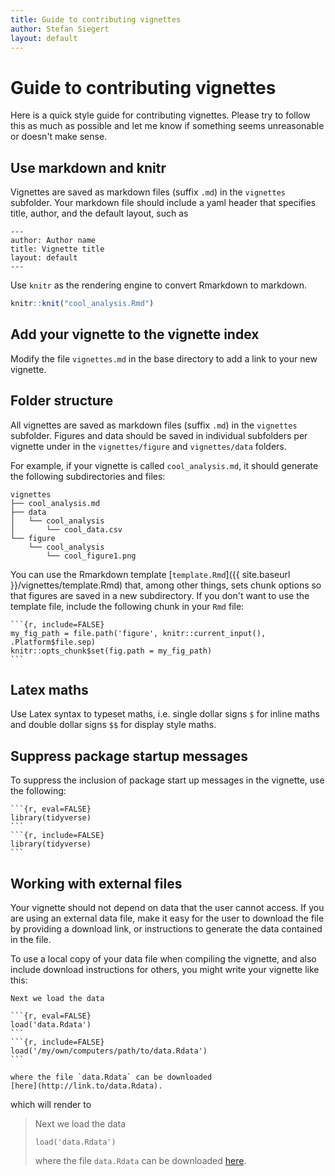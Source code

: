 ```yaml
---
title: Guide to contributing vignettes
author: Stefan Siegert
layout: default
---
```


# Guide to contributing vignettes

Here is a quick style guide for contributing vignettes. Please try to follow
this as much as possible and let me know if something seems unreasonable or
doesn't make sense.


## Use markdown and knitr

Vignettes are saved as markdown files (suffix `.md`) in the `vignettes`
subfolder. Your markdown file should include a yaml header that specifies
title, author, and the default layout, such as

```
---
author: Author name
title: Vignette title
layout: default
---
```


Use `knitr` as the rendering engine to convert Rmarkdown to
markdown. 

```r
knitr::knit("cool_analysis.Rmd")
```

## Add your vignette to the vignette index 

Modify the file `vignettes.md` in the base directory to add a link to your new
vignette. 


## Folder structure

All vignettes are saved as markdown files (suffix `.md`) in the `vignettes`
subfolder. Figures and data should be saved in individual subfolders per
vignette under in the `vignettes/figure` and `vignettes/data` folders.

For example, if your vignette is called `cool_analysis.md`, it
should generate the following subdirectories and files:

```
vignettes
├── cool_analysis.md
├── data
│   └── cool_analysis
│       └── cool_data.csv
└── figure
    └── cool_analysis
        └── cool_figure1.png
```

You can use the Rmarkdown template [`template.Rmd`]({{ site.baseurl
}}/vignettes/template.Rmd) that, among other things, sets chunk options so that
figures are saved in a new subdirectory. If you don't want to use the template
file, include the following chunk in your `Rmd` file:


````
```{r, include=FALSE}
my_fig_path = file.path('figure', knitr::current_input(), .Platform$file.sep)
knitr::opts_chunk$set(fig.path = my_fig_path)
```
````



## Latex maths

Use Latex syntax to typeset maths, i.e. single dollar signs `$` for inline
maths and double dollar signs `$$` for display style maths. 


## Suppress package startup messages

To suppress the inclusion of package start up messages in the vignette, use the following:

````
```{r, eval=FALSE}
library(tidyverse)
```
```{r, include=FALSE}
library(tidyverse)
```
````


## Working with external files

Your vignette should not depend on data that the user cannot access.  If you
are using an external data file, make it easy for the user to download the file
by providing a download link, or instructions to generate the data contained in
the file.

To use a local copy of your data file when compiling the vignette, and also
include download instructions for others, you might write your vignette like
this:

````
Next we load the data

```{r, eval=FALSE}
load('data.Rdata')
```
```{r, include=FALSE}
load('/my/own/computers/path/to/data.Rdata')
```

where the file `data.Rdata` can be downloaded 
[here](http://link.to/data.Rdata).
````

which will render to

> Next we load the data
> ```
> load('data.Rdata')
> ```
> where the file `data.Rdata` can be downloaded [here](http://link.to/data.Rdata).











